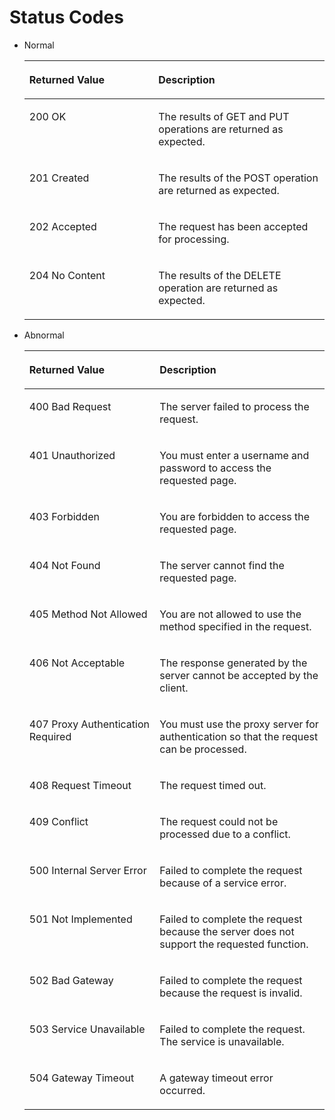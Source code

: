 # Status Codes<a name="EN-US_TOPIC_0121643825"></a>

-   Normal

    <a name="table5683702611201"></a>
    <table><thead align="left"><tr id="row5526436211201"><th class="cellrowborder" valign="top" width="43%" id="mcps1.1.3.1.1"><p id="p4722834111201"><a name="p4722834111201"></a><a name="p4722834111201"></a>Returned Value</p>
    </th>
    <th class="cellrowborder" valign="top" width="56.99999999999999%" id="mcps1.1.3.1.2"><p id="p29038811201"><a name="p29038811201"></a><a name="p29038811201"></a>Description</p>
    </th>
    </tr>
    </thead>
    <tbody><tr id="row2352145611201"><td class="cellrowborder" valign="top" width="43%" headers="mcps1.1.3.1.1 "><p id="p2618974411201"><a name="p2618974411201"></a><a name="p2618974411201"></a>200 OK</p>
    </td>
    <td class="cellrowborder" valign="top" width="56.99999999999999%" headers="mcps1.1.3.1.2 "><p id="p4099449211201"><a name="p4099449211201"></a><a name="p4099449211201"></a>The results of GET and PUT operations are returned as expected.</p>
    </td>
    </tr>
    <tr id="row32930229141813"><td class="cellrowborder" valign="top" width="43%" headers="mcps1.1.3.1.1 "><p id="p21269405141813"><a name="p21269405141813"></a><a name="p21269405141813"></a>201 Created</p>
    </td>
    <td class="cellrowborder" valign="top" width="56.99999999999999%" headers="mcps1.1.3.1.2 "><p id="p45100219141813"><a name="p45100219141813"></a><a name="p45100219141813"></a>The results of the POST operation are returned as expected.</p>
    </td>
    </tr>
    <tr id="row56994265141816"><td class="cellrowborder" valign="top" width="43%" headers="mcps1.1.3.1.1 "><p id="p66526335141816"><a name="p66526335141816"></a><a name="p66526335141816"></a>202 Accepted</p>
    </td>
    <td class="cellrowborder" valign="top" width="56.99999999999999%" headers="mcps1.1.3.1.2 "><p id="p19924046141816"><a name="p19924046141816"></a><a name="p19924046141816"></a>The request has been accepted for processing.</p>
    </td>
    </tr>
    <tr id="row2685697142111"><td class="cellrowborder" valign="top" width="43%" headers="mcps1.1.3.1.1 "><p id="p57808873142111"><a name="p57808873142111"></a><a name="p57808873142111"></a>204 No Content</p>
    </td>
    <td class="cellrowborder" valign="top" width="56.99999999999999%" headers="mcps1.1.3.1.2 "><p id="p52007111142111"><a name="p52007111142111"></a><a name="p52007111142111"></a>The results of the DELETE operation are returned as expected.</p>
    </td>
    </tr>
    </tbody>
    </table>

-   Abnormal

    <a name="table3221958111201"></a>
    <table><thead align="left"><tr id="row6491025211201"><th class="cellrowborder" valign="top" width="43.419999999999995%" id="mcps1.1.3.1.1"><p id="p2323902311201"><a name="p2323902311201"></a><a name="p2323902311201"></a>Returned Value</p>
    </th>
    <th class="cellrowborder" valign="top" width="56.58%" id="mcps1.1.3.1.2"><p id="p331274811201"><a name="p331274811201"></a><a name="p331274811201"></a>Description</p>
    </th>
    </tr>
    </thead>
    <tbody><tr id="row6700602511201"><td class="cellrowborder" valign="top" width="43.419999999999995%" headers="mcps1.1.3.1.1 "><p id="p5877892611201"><a name="p5877892611201"></a><a name="p5877892611201"></a>400 Bad Request</p>
    </td>
    <td class="cellrowborder" valign="top" width="56.58%" headers="mcps1.1.3.1.2 "><p id="p6347258011201"><a name="p6347258011201"></a><a name="p6347258011201"></a>The server failed to process the request.</p>
    </td>
    </tr>
    <tr id="row3438231311201"><td class="cellrowborder" valign="top" width="43.419999999999995%" headers="mcps1.1.3.1.1 "><p id="p3350394611201"><a name="p3350394611201"></a><a name="p3350394611201"></a>401 Unauthorized</p>
    </td>
    <td class="cellrowborder" valign="top" width="56.58%" headers="mcps1.1.3.1.2 "><p id="p2946513711201"><a name="p2946513711201"></a><a name="p2946513711201"></a>You must enter a username and password to access the requested page.</p>
    </td>
    </tr>
    <tr id="row6385964111201"><td class="cellrowborder" valign="top" width="43.419999999999995%" headers="mcps1.1.3.1.1 "><p id="p524841711201"><a name="p524841711201"></a><a name="p524841711201"></a>403 Forbidden</p>
    </td>
    <td class="cellrowborder" valign="top" width="56.58%" headers="mcps1.1.3.1.2 "><p id="p2246860911201"><a name="p2246860911201"></a><a name="p2246860911201"></a>You are forbidden to access the requested page.</p>
    </td>
    </tr>
    <tr id="row89089411201"><td class="cellrowborder" valign="top" width="43.419999999999995%" headers="mcps1.1.3.1.1 "><p id="p505359011201"><a name="p505359011201"></a><a name="p505359011201"></a>404 Not Found</p>
    </td>
    <td class="cellrowborder" valign="top" width="56.58%" headers="mcps1.1.3.1.2 "><p id="p668765911201"><a name="p668765911201"></a><a name="p668765911201"></a>The server cannot find the requested page.</p>
    </td>
    </tr>
    <tr id="row6018893311201"><td class="cellrowborder" valign="top" width="43.419999999999995%" headers="mcps1.1.3.1.1 "><p id="p4346543211201"><a name="p4346543211201"></a><a name="p4346543211201"></a>405 Method Not Allowed</p>
    </td>
    <td class="cellrowborder" valign="top" width="56.58%" headers="mcps1.1.3.1.2 "><p id="p3103908311201"><a name="p3103908311201"></a><a name="p3103908311201"></a>You are not allowed to use the method specified in the request.</p>
    </td>
    </tr>
    <tr id="row1091629211201"><td class="cellrowborder" valign="top" width="43.419999999999995%" headers="mcps1.1.3.1.1 "><p id="p1180444211201"><a name="p1180444211201"></a><a name="p1180444211201"></a>406 Not Acceptable</p>
    </td>
    <td class="cellrowborder" valign="top" width="56.58%" headers="mcps1.1.3.1.2 "><p id="p1663578211201"><a name="p1663578211201"></a><a name="p1663578211201"></a>The response generated by the server cannot be accepted by the client.</p>
    </td>
    </tr>
    <tr id="row1550431011201"><td class="cellrowborder" valign="top" width="43.419999999999995%" headers="mcps1.1.3.1.1 "><p id="p4788962711201"><a name="p4788962711201"></a><a name="p4788962711201"></a>407 Proxy Authentication Required</p>
    </td>
    <td class="cellrowborder" valign="top" width="56.58%" headers="mcps1.1.3.1.2 "><p id="p5385460111201"><a name="p5385460111201"></a><a name="p5385460111201"></a>You must use the proxy server for authentication so that the request can be processed.</p>
    </td>
    </tr>
    <tr id="row1492936211201"><td class="cellrowborder" valign="top" width="43.419999999999995%" headers="mcps1.1.3.1.1 "><p id="p131881511201"><a name="p131881511201"></a><a name="p131881511201"></a>408 Request Timeout</p>
    </td>
    <td class="cellrowborder" valign="top" width="56.58%" headers="mcps1.1.3.1.2 "><p id="p3971520911201"><a name="p3971520911201"></a><a name="p3971520911201"></a>The request timed out.</p>
    </td>
    </tr>
    <tr id="row2189256411201"><td class="cellrowborder" valign="top" width="43.419999999999995%" headers="mcps1.1.3.1.1 "><p id="p2846725111201"><a name="p2846725111201"></a><a name="p2846725111201"></a>409 Conflict</p>
    </td>
    <td class="cellrowborder" valign="top" width="56.58%" headers="mcps1.1.3.1.2 "><p id="p2414601911201"><a name="p2414601911201"></a><a name="p2414601911201"></a>The request could not be processed due to a conflict.</p>
    </td>
    </tr>
    <tr id="row1598758511201"><td class="cellrowborder" valign="top" width="43.419999999999995%" headers="mcps1.1.3.1.1 "><p id="p1992599711201"><a name="p1992599711201"></a><a name="p1992599711201"></a>500 Internal Server Error</p>
    </td>
    <td class="cellrowborder" valign="top" width="56.58%" headers="mcps1.1.3.1.2 "><p id="p339302111201"><a name="p339302111201"></a><a name="p339302111201"></a>Failed to complete the request because of a service error.</p>
    </td>
    </tr>
    <tr id="row3053719011201"><td class="cellrowborder" valign="top" width="43.419999999999995%" headers="mcps1.1.3.1.1 "><p id="p5759332011201"><a name="p5759332011201"></a><a name="p5759332011201"></a>501 Not Implemented</p>
    </td>
    <td class="cellrowborder" valign="top" width="56.58%" headers="mcps1.1.3.1.2 "><p id="p3454733011201"><a name="p3454733011201"></a><a name="p3454733011201"></a>Failed to complete the request because the server does not support the requested function.</p>
    </td>
    </tr>
    <tr id="row4249052011201"><td class="cellrowborder" valign="top" width="43.419999999999995%" headers="mcps1.1.3.1.1 "><p id="p1918010611201"><a name="p1918010611201"></a><a name="p1918010611201"></a>502 Bad Gateway</p>
    </td>
    <td class="cellrowborder" valign="top" width="56.58%" headers="mcps1.1.3.1.2 "><p id="p1008477711201"><a name="p1008477711201"></a><a name="p1008477711201"></a>Failed to complete the request because the request is invalid.</p>
    </td>
    </tr>
    <tr id="row2365413211201"><td class="cellrowborder" valign="top" width="43.419999999999995%" headers="mcps1.1.3.1.1 "><p id="p3693657711201"><a name="p3693657711201"></a><a name="p3693657711201"></a>503 Service Unavailable</p>
    </td>
    <td class="cellrowborder" valign="top" width="56.58%" headers="mcps1.1.3.1.2 "><p id="p3907275011201"><a name="p3907275011201"></a><a name="p3907275011201"></a>Failed to complete the request. The service is unavailable.</p>
    </td>
    </tr>
    <tr id="row1611043211201"><td class="cellrowborder" valign="top" width="43.419999999999995%" headers="mcps1.1.3.1.1 "><p id="p2987660911201"><a name="p2987660911201"></a><a name="p2987660911201"></a>504 Gateway Timeout</p>
    </td>
    <td class="cellrowborder" valign="top" width="56.58%" headers="mcps1.1.3.1.2 "><p id="p408623011201"><a name="p408623011201"></a><a name="p408623011201"></a>A gateway timeout error occurred.</p>
    </td>
    </tr>
    </tbody>
    </table>


